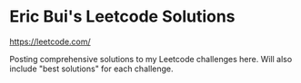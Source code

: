 # Eric Bui's Leetcode Solutions
https://leetcode.com/

Posting comprehensive solutions to my Leetcode challenges here. Will also include "best solutions" for each challenge.
